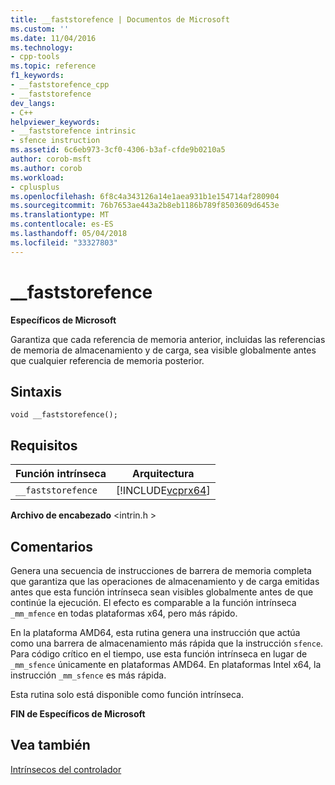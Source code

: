 ```yaml
---
title: __faststorefence | Documentos de Microsoft
ms.custom: ''
ms.date: 11/04/2016
ms.technology:
- cpp-tools
ms.topic: reference
f1_keywords:
- __faststorefence_cpp
- __faststorefence
dev_langs:
- C++
helpviewer_keywords:
- __faststorefence intrinsic
- sfence instruction
ms.assetid: 6c6eb973-3cf0-4306-b3af-cfde9b0210a5
author: corob-msft
ms.author: corob
ms.workload:
- cplusplus
ms.openlocfilehash: 6f8c4a343126a14e1aea931b1e154714af280904
ms.sourcegitcommit: 76b7653ae443a2b8eb1186b789f8503609d6453e
ms.translationtype: MT
ms.contentlocale: es-ES
ms.lasthandoff: 05/04/2018
ms.locfileid: "33327803"
---
```

# <a name="faststorefence"></a>__faststorefence
**Específicos de Microsoft**  
  
 Garantiza que cada referencia de memoria anterior, incluidas las referencias de memoria de almacenamiento y de carga, sea visible globalmente antes que cualquier referencia de memoria posterior.  
  
## <a name="syntax"></a>Sintaxis  
  
```  
void __faststorefence();  
```  
  
## <a name="requirements"></a>Requisitos  
  
|Función intrínseca|Arquitectura|  
|---------------|------------------|  
|`__faststorefence`|[!INCLUDE[vcprx64](../assembler/inline/includes/vcprx64_md.md)]|  
  
 **Archivo de encabezado** \<intrin.h >  
  
## <a name="remarks"></a>Comentarios  
 Genera una secuencia de instrucciones de barrera de memoria completa que garantiza que las operaciones de almacenamiento y de carga emitidas antes que esta función intrínseca sean visibles globalmente antes de que continúe la ejecución. El efecto es comparable a la función intrínseca `_mm_mfence` en todas plataformas x64, pero más rápido.  
  
 En la plataforma AMD64, esta rutina genera una instrucción que actúa como una barrera de almacenamiento más rápida que la instrucción `sfence`. Para código crítico en el tiempo, use esta función intrínseca en lugar de `_mm_sfence` únicamente en plataformas AMD64. En plataformas Intel x64, la instrucción `_mm_sfence` es más rápida.  
  
 Esta rutina solo está disponible como función intrínseca.  
  
**FIN de Específicos de Microsoft**  
  
## <a name="see-also"></a>Vea también  
 [Intrínsecos del controlador](../intrinsics/compiler-intrinsics.md)